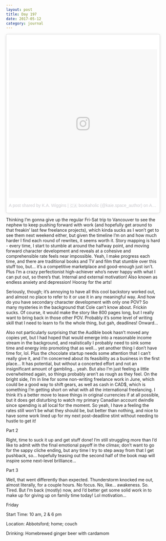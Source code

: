 ```yaml
---
layout: post
title: Day 197
date: 2017-05-12
category: journal
---
```


<blockquote class="instagram-media" data-instgrm-version="7" style=" background:#FFF; border:0; border-radius:3px; box-shadow:0 0 1px 0 rgba(0,0,0,0.5),0 1px 10px 0 rgba(0,0,0,0.15); margin: 1px; max-width:658px; padding:0; width:99.375%; width:-webkit-calc(100% - 2px); width:calc(100% - 2px);"><div style="padding:8px;"> <div style=" background:#F8F8F8; line-height:0; margin-top:40px; padding:50.0% 0; text-align:center; width:100%;"> <div style=" background:url(data:image/png;base64,iVBORw0KGgoAAAANSUhEUgAAACwAAAAsCAMAAAApWqozAAAABGdBTUEAALGPC/xhBQAAAAFzUkdCAK7OHOkAAAAMUExURczMzPf399fX1+bm5mzY9AMAAADiSURBVDjLvZXbEsMgCES5/P8/t9FuRVCRmU73JWlzosgSIIZURCjo/ad+EQJJB4Hv8BFt+IDpQoCx1wjOSBFhh2XssxEIYn3ulI/6MNReE07UIWJEv8UEOWDS88LY97kqyTliJKKtuYBbruAyVh5wOHiXmpi5we58Ek028czwyuQdLKPG1Bkb4NnM+VeAnfHqn1k4+GPT6uGQcvu2h2OVuIf/gWUFyy8OWEpdyZSa3aVCqpVoVvzZZ2VTnn2wU8qzVjDDetO90GSy9mVLqtgYSy231MxrY6I2gGqjrTY0L8fxCxfCBbhWrsYYAAAAAElFTkSuQmCC); display:block; height:44px; margin:0 auto -44px; position:relative; top:-22px; width:44px;"></div></div><p style=" color:#c9c8cd; font-family:Arial,sans-serif; font-size:14px; line-height:17px; margin-bottom:0; margin-top:8px; overflow:hidden; padding:8px 0 7px; text-align:center; text-overflow:ellipsis; white-space:nowrap;"><a href="https://www.instagram.com/p/BTDA6pPFep-/" style=" color:#c9c8cd; font-family:Arial,sans-serif; font-size:14px; font-style:normal; font-weight:normal; line-height:17px; text-decoration:none;" target="_blank">A post shared by K.A. Wiggins | 🇨🇦 bookaholic (@kaie.space_author)</a> on <time style=" font-family:Arial,sans-serif; font-size:14px; line-height:17px;" datetime="2017-04-19T00:38:28+00:00">Apr 18, 2017 at 5:38pm PDT</time></p></div></blockquote>
<script async defer src="//platform.instagram.com/en_US/embeds.js"></script>

Thinking I’m gonna give up the regular Fri-Sat trip to Vancouver to see the nephew to keep pushing forward with work (and hopefully get around to that freakin’ last few freelance projects), which kinda sucks as I won’t get to see them next weekend either, but given the timeline I’m on and how much harder I find each round of rewrites, it seems worth it. Story mapping is hard - every time, I start to stumble at around the halfway point, and moving forward character development and reveals at a cohesive and comprehensible rate feels near impossible. Yeah, I make progress each time, and there are traditional books and TV and film that stumble over this stuff too, but… it’s a competitive marketplace and good-enough just isn’t. Plus I’m a crazy perfectionist high-achiever who’s never happy with what I can put out, so there’s that. Internal and external motivation! Also known as endless anxiety and depression! Hooray for the arts!

Seriously, though; it’s annoying to have all this cool backstory worked out, and almost no place to refer to it or use it in any meaningful way. And how do you have secondary character development with only one POV? So many mysteries in the background that Cole can’t know about. Frickin sucks. Of course, it would make the story like 800 pages long, but I really want to bring back in those other POV. Probably it’s some level of writing skill that I need to learn to fix the whole thing, but gah, deadlines! Onward…

Also not particularly surprising that the Audible book hasn’t moved any copies yet, but I had hoped that would emerge into a reasonable income stream in the background, and realistically I probably need to sink some time and energy into promoting that as well… yet another thing I don’t have time for, lol. Plus the chocolate startup needs some attention that I can’t really give it, and I’m concerned about its feasibility as a business in the first place… It has potential, but without a concerted effort and not an insignificant amount of gambling… yeah. But also I’m just feeling a little overwhelmed again, so things probably aren’t as rough as they feel. On the bright side, I’m in line for some non-writing freelance work in June, which could be a good way to shift gears, as well as cash in CAD$, which is something I’m getting short on what with all the international freelancing. I think it’s a better move to leave things in original currencies if at all possible, but it does get disturbing to watch my primary Canadian account dwindle since spending is all local for the moment. So yeah, I have a feeling the rates still won’t be what they should be, but better than nothing, and nice to have some work lined up for my next post-deadline stint without needing to hustle to get it!

Part 2

Right, time to suck it up and get stuff done! I’m still struggling more than I’d like to admit with the final emotional payoff in the climax; don’t want to go for the sappy cliche ending, but any time I try to step away from that I get pushback, so… hopefully teasing out the second half of the book map will inspire some next-level brilliance…

Part 3

Well, that went differently than expected. Thunderstorm knocked me out, almost literally, for a couple hours. No focus. No, like… awakeness. So. Tired. But I’m back (mostly) now, and I’d better get some solid work in to make up for giving up on family time today! Lol motivation…

Friday

Start Time: 10 am, 2 & 6 pm

Location: Abbotsford; home; couch

Drinking: Homebrewed ginger beer with cardamom

